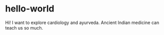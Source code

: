 # hello-world

Hi! I want to explore cardiology and ayurveda.
Ancient Indian medicine can teach us so much.
